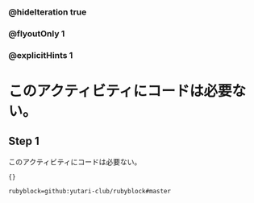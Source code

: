 ### @hideIteration true 
### @flyoutOnly 1
### @explicitHints 1

# このアクティビティにコードは必要ない。
## Step 1
このアクティビティにコードは必要ない。

```template
{}
```
```package
rubyblock=github:yutari-club/rubyblock#master
```
